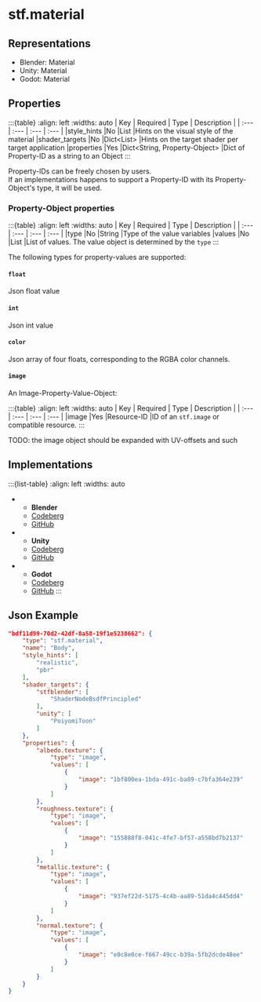 # stf.material

## Representations
* Blender: Material
* Unity: Material
* Godot: Material

## Properties
:::{table}
:align: left
:widths: auto
| Key | Required | Type | Description |
| :--- | :--- | :--- | :--- |
|style_hints |No |List<String> |Hints on the visual style of the material
|shader_targets |No |Dict<List<String>> |Hints on the target shader per target application
|properties |Yes |Dict<String, Property-Object> |Dict of Property-ID as a string to an Object
:::

Property-IDs can be freely chosen by users.\
If an implementations happens to support a Property-ID with its Property-Object's type, it will be used.

### Property-Object properties
:::{table}
:align: left
:widths: auto
| Key | Required | Type | Description |
| :--- | :--- | :--- | :--- |
|type |No |String |Type of the value variables
|values |No |List<Value-Variable> |List of values. The value object is determined by the `type`
:::

The following types for property-values are supported:

#### `float`
Json float value

#### `int`
Json int value

#### `color`
Json array of four floats, corresponding to the RGBA color channels.

#### `image`
An Image-Property-Value-Object:

:::{table}
:align: left
:widths: auto
| Key | Required | Type | Description |
| :--- | :--- | :--- | :--- |
|image |Yes |Resource-ID |ID of an `stf.image` or compatible resource.
:::

TODO: the image object should be expanded with UV-offsets and such

## Implementations
:::{list-table}
:align: left
:widths: auto
*	- **Blender**
	- [Codeberg](https://codeberg.org/emperorofmars/stf_blender/src/branch/master/stfblender/stf_modules/core/stf_material/stf_material.py)
	- [GitHub](https://github.com/emperorofmars/stf_blender/blob/master/stfblender/stf_modules/core/stf_material/stf_material.py)
*	- **Unity**
	- [Codeberg](https://codeberg.org/emperorofmars/stf_unity/src/branch/master/Runtime/Modules/Modules_Core/STF_Material/STF_Material.cs)
	- [GitHub](https://github.com/emperorofmars/stf_unity/blob/master/Runtime/Modules/Modules_Core/STF_Material/STF_Material.cs)
*	- **Godot**
	- [Codeberg](https://codeberg.org/emperorofmars/stf_godot/src/commit/d518b25aeb5b74cc57eb0f82f31a5f7fdbca2aa0/addons/stf_godot/modules/stf/STF_Material.gd)
	- [GitHub](https://github.com/emperorofmars/stf_godot/blob/master/addons/stf_godot/modules/stf/STF_Material.gd)
:::

## Json Example
```json
"bdf11d99-70d2-42df-8a58-19f1e5238662": {
	"type": "stf.material",
	"name": "Body",
	"style_hints": [
		"realistic",
		"pbr"
	],
	"shader_targets": {
		"stfblender": [
			"ShaderNodeBsdfPrincipled"
		],
		"unity": [
			"PoiyomiToon"
		]
	},
	"properties": {
		"albedo.texture": {
			"type": "image",
			"values": [
				{
					"image": "1bf800ea-1bda-491c-ba89-c7bfa364e239"
				}
			]
		},
		"roughness.texture": {
			"type": "image",
			"values": [
				{
					"image": "155888f8-041c-4fe7-bf57-a558bd7b2137"
				}
			]
		},
		"metallic.texture": {
			"type": "image",
			"values": [
				{
					"image": "937ef22d-5175-4c4b-aa89-51da4c445dd4"
				}
			]
		},
		"normal.texture": {
			"type": "image",
			"values": [
				{
					"image": "e0c8e0ce-f667-49cc-b39a-5fb2dcde48ee"
				}
			]
		}
	}
}
```
